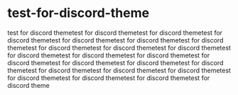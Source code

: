 # test-for-discord-theme
test for discord themetest for discord themetest for discord themetest for discord themetest for discord themetest for discord themetest for discord themetest for discord themetest for discord themetest for discord themetest for discord themetest for discord themetest for discord themetest for discord themetest for discord themetest for discord themetest for discord themetest for discord themetest for discord themetest for discord themetest for discord themetest for discord themetest for discord themetest for discord theme
